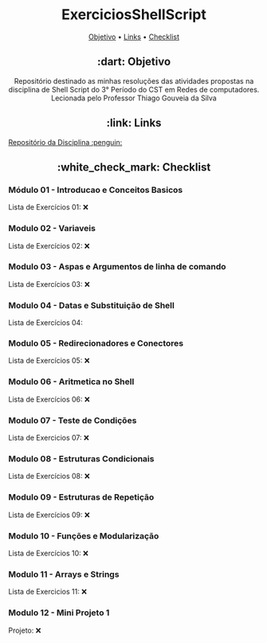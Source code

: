 <h1 align="center">ExerciciosShellScript</h1>
<p align="center">
 <a href="#Objetivo">Objetivo</a> •
 <a href="#Links">Links</a> • 
 <a href="#Checklist">Checklist</a>
</p>

<h2 align="center"> :dart: Objetivo</h2>
<p align="center">Repositório destinado as minhas resoluções das atividades propostas na disciplina de Shell Script do 3° Período do CST em Redes de computadores. Lecionada pelo Professor Thiago Gouveia da Silva</p>

<h2 align="center"> :link: Links</h2>
  <a href=https://github.com/ifpb/ShellScript> Repositório da Disciplina :penguin:</a>

<h2 align="center"> :white_check_mark: Checklist</h2> 

<h3 align="left">Módulo 01 - Introducao e Conceitos Basicos</h3>

Lista de Exercícios 01: :x:

<h3 align="left">Modulo 02 - Variaveis</h3>

Lista de Exercícios 02: :x:

<h3 align="left">Modulo 03 - Aspas e Argumentos de linha de comando</h3>

Lista de Exercícios 03: :x:

<h3 align="left">Modulo 04 - Datas e Substituição de Shell</h3>

Lista de Exercícios 04: 

<h3 align="left">Modulo 05 - Redirecionadores e Conectores</h3>

Lista de Exercícios 05: :x:

<h3 align="left">Modulo 06 - Aritmetica no Shell</h3>

Lista de Exercícios 06: :x:

<h3 align="left">Modulo 07 - Teste de Condições</h3>

Lista de Exercicios 07: :x:

<h3 align="left">Modulo 08 - Estruturas Condicionais</h3>

Lista de Exercícios 08: :x:

<h3 align="left">Modulo 09 - Estruturas de Repetição</h3>

Lista de Exercícios 09: :x:

<h3 align="left">Modulo 10 - Funções e Modularização</h3>

Lista de Exercícios 10: :x:

<h3 align="left">Modulo 11 - Arrays e Strings</h3>

Lista de Exercicios 11: :x:

<h3 align="left">Modulo 12 - Mini Projeto 1</h3>

Projeto: :x:
